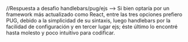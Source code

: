 
//Respuesta a desafio handlebars/pug/ejs --> Si bien optaría por un framework más actualizado como React, entre las tres opciones prefiero PUG, 
debido a la simplicidad de su sintaxis, luego handlebars por la facilidad de configuración y en tercer lugar ejs; 
éste último lo encontré hasta molesto y poco intuitivo para codificar.
